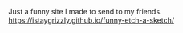 Just a funny site I made to send to my friends.
https://istaygrizzly.github.io/funny-etch-a-sketch/
